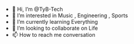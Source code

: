 - 👋 Hi, I’m @TyB-Tech
- 👀 I’m interested in Music , Engineering , Sports
- 🌱 I’m currently learning Everything
- 💞️ I’m looking to collaborate on Life
- 📫 How to reach me conversation

<!---
TyB-Tech/TyB-Tech is a ✨ special ✨ repository because its `README.md` (this file) appears on your GitHub profile.
You can click the Preview link to take a look at your changes.
--->
